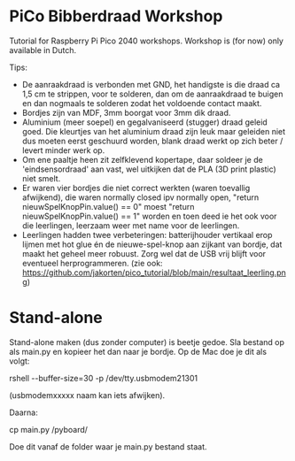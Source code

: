 # PiCo Bibberdraad Workshop

Tutorial for Raspberry Pi Pico 2040 workshops.
Workshop is (for now) only available in Dutch.


Tips:
- De aanraakdraad is verbonden met GND, het handigste is die draad ca 1,5 cm te strippen, voor te solderen, dan om de aanraakdraad te buigen en dan nogmaals te solderen zodat het voldoende contact maakt.
- Bordjes zijn van MDF, 3mm boorgat voor 3mm dik draad.
- Aluminium (meer soepel) en gegalvaniseerd (stugger) draad geleid goed. Die kleurtjes van het aluminium draad zijn leuk maar geleiden niet dus moeten eerst geschuurd worden, blank draad werkt op zich beter / levert minder werk op.
- Om ene paaltje heen zit zelfklevend kopertape, daar soldeer je de 'eindsensordraad' aan vast, wel uitkijken dat de PLA (3D print plastic) niet smelt.
- Er waren vier bordjes die niet correct werkten (waren toevallig afwijkend), die waren normally closed ipv normally open, "return nieuwSpelKnopPin.value() == 0" moest "return nieuwSpelKnopPin.value() == 1" worden en toen deed ie het ook voor die leerlingen, leerzaam weer met name voor de leerlingen.
- Leerlingen hadden twee verbeteringen: batterijhouder vertikaal erop lijmen met hot glue én de nieuwe-spel-knop aan zijkant van bordje, dat maakt het geheel meer robuust. Zorg wel dat de USB vrij blijft voor eventueel herprogrammeren. (zie ook: https://github.com/jakorten/pico_tutorial/blob/main/resultaat_leerling.png)

# Stand-alone

Stand-alone maken (dus zonder computer) is beetje gedoe. Sla bestand op als main.py en kopieer het dan naar je bordje. Op de Mac doe je dit als volgt:

rshell --buffer-size=30 -p /dev/tty.usbmodem21301

(usbmodemxxxxx naam kan iets afwijken).

Daarna:

cp main.py /pyboard/

Doe dit vanaf de folder waar je main.py bestand staat.